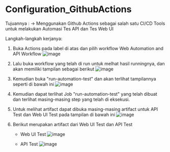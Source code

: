 # Configuration_GithubActions

Tujuannya :
-> Menggunakan Github Actions sebagai salah satu CI/CD Tools untuk melakukan Automasi Tes API dan Tes Web UI

Langkah-langkah kerjanya:
1. Buka Actions pada label di atas dan pilih workflow Web Automation and API Workflow
  ![image](https://github.com/maufaalghifarri/Configuration_GithubActions/assets/149165218/e143e2bc-1060-4834-8c37-a8da31733a50)
2. Lalu buka workflow yang telah di run untuk melhat hasil runningnya, dan akan memiliki tampilan sebagai berikut
  ![image](https://github.com/maufaalghifarri/Configuration_GithubActions/assets/149165218/2ca21efa-ec36-47cf-8036-cf5be8ccb69d)
3. Kemudian buka "run-automation-test" dan akan terlihat tampilannya seperti di bawah ini
  ![image](https://github.com/maufaalghifarri/Configuration_GithubActions/assets/149165218/7e517ca0-3785-4994-a97a-c5801427a5e3)
4. Kemudian dapat terlihat Job "run-automation-test" yang telah dibuat dan terlihat masing-masing step yang telah di eksekusi.
5. Untuk melihat artifact dapat dibuka masing-masing artifact untuk API Test dan Web UI Test pada tampilan di bawah ini
  ![image](https://github.com/maufaalghifarri/Configuration_GithubActions/assets/149165218/3478e468-2bcb-48a8-81bc-717384f87791)
6. Berikut merupakan artifact dari Web UI Test dan API Test
   
   - Web UI Test
     ![image](https://github.com/maufaalghifarri/Configuration_GithubActions/assets/149165218/ec7609d3-7d9f-47c8-bf40-29fabb124a80)

   - API Test
     ![image](https://github.com/maufaalghifarri/Configuration_GithubActions/assets/149165218/8439fe6a-c36c-459c-a210-46421e727d65)









